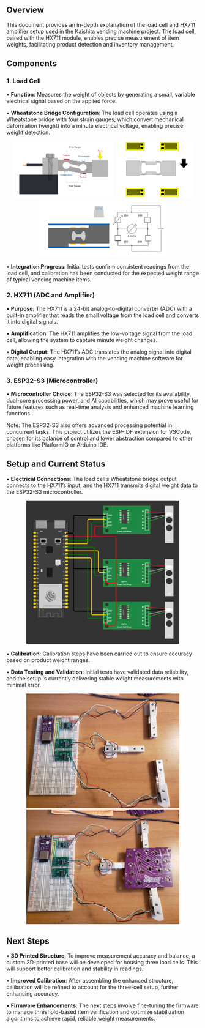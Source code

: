 
## Overview

This document provides an in-depth explanation of the load cell and HX711 amplifier setup used in the Kaishita vending machine project. The load cell, paired with the HX711 module, enables precise measurement of item weights, facilitating product detection and inventory management.


## Components

### 1. Load Cell

• **Function**: Measures the weight of objects by generating a small, variable electrical signal based on the applied force.

• **Wheatstone Bridge Configuration**: The load cell operates using a Wheatstone bridge with four strain gauges, which convert mechanical deformation (weight) into a minute electrical voltage, enabling precise weight detection.

<div style="text-align: center;">
    <img src="Images/Deformed Load Cell 72.jpg" alt="Deformed Load Cell" height="150">
    <img src="Images/Wheatstone Bridge Animation.gif" alt="Wheatstone Bridge Animation" height="150">
    <img src="Images/wheatstone animation.gif" alt="Wheatstone Bridge Animation" height="150">
</div>


• **Integration Progress**: Initial tests confirm consistent readings from the load cell, and calibration has been conducted for the expected weight range of typical vending machine items.


### 2. HX711 (ADC and Amplifier)

• **Purpose**: The HX711 is a 24-bit analog-to-digital converter (ADC) with a built-in amplifier that reads the small voltage from the load cell and converts it into digital signals.

• **Amplification**: The HX711 amplifies the low-voltage signal from the load cell, allowing the system to capture minute weight changes.

• **Digital Output**: The HX711’s ADC translates the analog signal into digital data, enabling easy integration with the vending machine software for weight processing.

### 3. ESP32-S3 (Microcontroller)

• **Microcontroller Choice**: The ESP32-S3 was selected for its availability, dual-core processing power, and AI capabilities, which may prove useful for future features such as real-time analysis and enhanced machine learning functions.

Note: The ESP32-S3 also offers advanced processing potential in concurrent tasks. This project utilizes the ESP-IDF extension for VSCode, chosen for its balance of control and lower abstraction compared to other platforms like PlatformIO or Arduino IDE.

## Setup and Current Status

• **Electrical Connections**: The load cell’s Wheatstone bridge output connects to the HX711’s input, and the HX711 transmits digital weight data to the ESP32-S3 microcontroller.

<div style="text-align: center;">
    <img src="Images/Diagram.png" alt="Deformed Load Cell" width="400">
</div>

• **Calibration**: Calibration steps have been carried out to ensure accuracy based on product weight ranges.

• **Data Testing and Validation**: Initial tests have validated data reliability, and the setup is currently delivering stable weight measurements with minimal error.

<div style="text-align: center;">
    <img src="Images/Setup.jpeg" alt="Deformed Load Cell" width="400">
    <img src="Images/SetupPlate.jpeg" alt="Wheatstone Bridge Animation" width="400">
</div>

## Next Steps

• **3D Printed Structure**: To improve measurement accuracy and balance, a custom 3D-printed base will be developed for housing three load cells. This will support better calibration and stability in readings.

• **Improved Calibration**: After assembling the enhanced structure, calibration will be refined to account for the three-cell setup, further enhancing accuracy.

• **Firmware Enhancements**: The next steps involve fine-tuning the firmware to manage threshold-based item verification and optimize stabilization algorithms to achieve rapid, reliable weight measurements.
